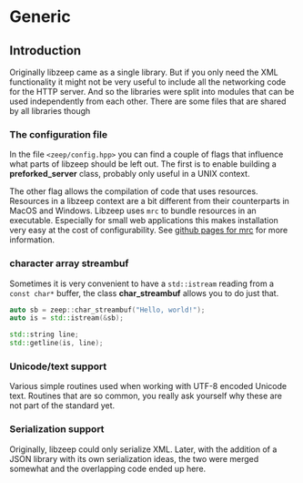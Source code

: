 # Generic

## Introduction

Originally libzeep came as a single library. But if you only need the XML functionality it might not be very useful to include all the networking code for the HTTP server. And so the libraries were split into modules that can be used independently from each other. There are some files that are shared by all libraries though

### The configuration file

In the file `<zeep/config.hpp>` you can find a couple of flags that influence what parts of libzeep should be left out. The first is to enable building a __preforked_server__ class, probably only useful in a UNIX context.

The other flag allows the compilation of code that uses resources. Resources in a libzeep context are a bit different from their counterparts in MacOS and Windows. Libzeep uses `mrc` to bundle resources in an executable. Especially for small web applications this makes installation very easy at the cost of configurability. See [github pages for mrc](https://github.com/mhekkel/mrc) for more information.

### character array streambuf

Sometimes it is very convenient to have a `std::istream` reading from a `const char*` buffer, the class __char_streambuf__ allows you to do just that.

```c++
auto sb = zeep::char_streambuf("Hello, world!");
auto is = std::istream(&sb);

std::string line;
std::getline(is, line);
```

### Unicode/text support

Various simple routines used when working with UTF-8 encoded Unicode text. Routines that are so common, you really ask yourself why these are not part of the standard yet.

### Serialization support

Originally, libzeep could only serialize XML. Later, with the addition of a JSON library with its own serialization ideas, the two were merged somewhat and the overlapping code ended up here.
